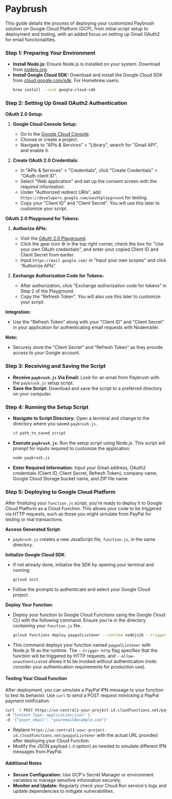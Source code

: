 # Paybrush

This guide details the process of deploying your customized Paybrush solution on Google Cloud Platform (GCP), from initial script setup to deployment and testing, with an added focus on setting up Gmail OAuth2 for email functionalities.

### **Step 1: Preparing Your Environment**
- **Install Node.js:** Ensure Node.js is installed on your system. Download from [nodejs.org](https://nodejs.org/).
- **Install Google Cloud SDK:** Download and install the Google Cloud SDK from [cloud.google.com/sdk](https://cloud.google.com/sdk). For Homebrew users:
  ```sh
  brew install --cask google-cloud-sdk
  ```

### **Step 2: Setting Up Gmail OAuth2 Authentication**
**OAuth 2.0 Setup:**
1. **Google Cloud Console Setup:**
   - Go to the [Google Cloud Console](https://console.cloud.google.com/).
   - Choose or create a project.
   - Navigate to "APIs & Services" > "Library", search for "Gmail API", and enable it.

2. **Create OAuth 2.0 Credentials:**
   - In "APIs & Services" > "Credentials", click "Create Credentials" > "OAuth client ID".
   - Select "Web application" and set up the consent screen with the required information.
   - Under "Authorized redirect URIs", add `https://developers.google.com/oauthplayground` for testing.
   - Copy your "Client ID" and "Client Secret". You will use this later to customize your script.

**OAuth 2.0 Playground for Tokens:**
1. **Authorize APIs:**
   - Visit the [OAuth 2.0 Playground](https://developers.google.com/oauthplayground).
   - Click the gear icon ⚙️ in the top right corner, check the box for "Use your own OAuth credentials", and enter your copied Client ID and Client Secret from earlier.
   - Input `https://mail.google.com/` in "Input your own scopes" and click "Authorize APIs".

2. **Exchange Authorization Code for Tokens:**
   - After authorization, click "Exchange authorization code for tokens" in Step 2 of the Playground.
   - Copy the "Refresh Token". You will also use this later to customize your script.

**Integration:**
- Use the "Refresh Token" along with your "Client ID" and "Client Secret" in your application for authenticating email requests with Nodemailer.

**Note:**
- Securely store the "Client Secret" and "Refresh Token" as they provide access to your Google account.

### **Step 3: Receiving and Saving the Script**
- **Receive `paybrush.js` Via Email:** Look for an email from Paybrush with the `paybrush.js` setup script.
- **Save the Script:** Download and save the script to a preferred directory on your computer.

### **Step 4: Running the Setup Script**
- **Navigate to Script Directory:** Open a terminal and change to the directory where you saved `paybrush.js`.
  ```sh
  cd path_to_saved_script
  ```
- **Execute `paybrush.js`:** Run the setup script using Node.js. This script will prompt for inputs required to customize the application.
  ```sh
  node paybrush.js
  ```
- **Enter Required Information:** Input your Gmail address, OAuth2 credentials (Client ID, Client Secret, Refresh Token), company name, Google Cloud Storage bucket name, and ZIP file name.

### Step 5: Deploying to Google Cloud Platform

After finalizing your `function.js` script, you're ready to deploy it to Google Cloud Platform as a Cloud Function. This allows your code to be triggered via HTTP requests, such as those you might simulate from PayPal for testing or real transactions.

**Access Generated Script**:
- `paybrush.js` creates a new JavaScript file, `function.js`, in the same directory.

**Initialize Google Cloud SDK**:
- If not already done, initialize the SDK by opening your terminal and running:
  ```sh
  gcloud init
  ```
- Follow the prompts to authenticate and select your Google Cloud project.

**Deploy Your Function**:
- Deploy your function to Google Cloud Functions using the Google Cloud CLI with the following command. Ensure you're in the directory containing your `function.js` file.
  ```sh
  gcloud functions deploy paypalListener --runtime nodejs16 --trigger-http --allow-unauthenticated --entry-point paypalListener --source .
  ```
- This command deploys your function named `paypalListener` with Node.js 16 as the runtime. The `--trigger-http` flag specifies that the function will be triggered by HTTP requests, and `--allow-unauthenticated` allows it to be invoked without authentication (note: consider your authentication requirements for production use).

#### Testing Your Cloud Function

After deployment, you can simulate a PayPal IPN message to your function to test its behavior. Use `curl` to send a POST request mimicking a PayPal payment notification:

```sh
curl -X POST https://us-central1-your-project-id.cloudfunctions.net/paypalListener \
-H "Content-Type: application/json" \
-d '{"payer_email": "youremail@example.com"}'
```

- Replace `https://us-central1-your-project-id.cloudfunctions.net/paypalListener` with the actual URL provided after deploying your Cloud Function.
- Modify the JSON payload (`-d` option) as needed to simulate different IPN messages from PayPal.

#### **Additional Notes**
- **Secure Configuration:** Use GCP's Secret Manager or environment variables to manage sensitive information securely.
- **Monitor and Update:** Regularly check your Cloud Run service's logs and update dependencies to mitigate vulnerabilities.
